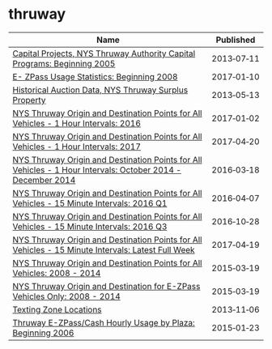 # thruway

Name | Published
---- | ---------
[Capital Projects, NYS Thruway Authority Capital Programs: Beginning 2005](../datasets/n5iq-rskv.md) | 2013&#x2011;07&#x2011;11
[E- ZPass Usage Statistics: Beginning 2008](../datasets/aqxx-gufc.md) | 2017&#x2011;01&#x2011;10
[Historical Auction Data, NYS Thruway Surplus Property](../datasets/udn2-m26a.md) | 2013&#x2011;05&#x2011;13
[NYS Thruway Origin and Destination Points for All Vehicles - 1 Hour Intervals: 2016](../datasets/23v4-2ycs.md) | 2017&#x2011;01&#x2011;02
[NYS Thruway Origin and Destination Points for All Vehicles - 1 Hour Intervals: 2017](../datasets/r4tg-z3mz.md) | 2017&#x2011;04&#x2011;20
[NYS Thruway Origin and Destination Points for All Vehicles - 1 Hour Intervals: October 2014 - December 2014](../datasets/i57x-udiw.md) | 2016&#x2011;03&#x2011;18
[NYS Thruway Origin and Destination Points for All Vehicles - 15 Minute Intervals: 2016 Q1](../datasets/4n7x-kstx.md) | 2016&#x2011;04&#x2011;07
[NYS Thruway Origin and Destination Points for All Vehicles - 15 Minute Intervals: 2016 Q3](../datasets/ib6f-ap6m.md) | 2016&#x2011;10&#x2011;28
[NYS Thruway Origin and Destination Points for All Vehicles - 15 Minute Intervals: Latest Full Week](../datasets/4dbf-24u2.md) | 2017&#x2011;04&#x2011;19
[NYS Thruway Origin and Destination Points for All Vehicles: 2008 - 2014](../datasets/tw9e-7nms.md) | 2015&#x2011;03&#x2011;19
[NYS Thruway Origin and Destination for E-ZPass Vehicles Only: 2008 - 2014](../datasets/f9we-t9h3.md) | 2015&#x2011;03&#x2011;19
[Texting Zone Locations](../datasets/c3dv-qqzw.md) | 2013&#x2011;11&#x2011;06
[Thruway E-ZPass/Cash Hourly Usage by Plaza: Beginning 2006](../datasets/2hz2-2s5g.md) | 2015&#x2011;01&#x2011;23

